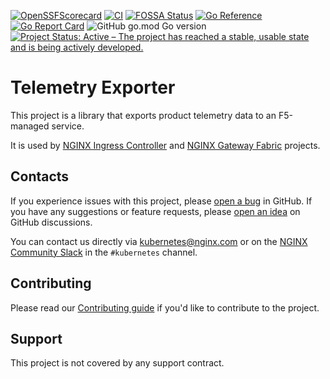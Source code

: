 <!-- markdownlint-disable-next-line first-line-h1 -->
[![OpenSSFScorecard](https://api.securityscorecards.dev/projects/github.com/nginxinc/telemetry-exporter/badge)](https://scorecard.dev/viewer/?uri=github.com/nginxinc/telemetry-exporter)
[![CI](https://github.com/nginxinc/telemetry-exporter/actions/workflows/ci.yml/badge.svg)](https://github.com/nginxinc/telemetry-exporter/actions/workflows/ci.yml)
[![FOSSA Status](https://app.fossa.com/api/projects/custom%2B5618%2Fgithub.com%2Fnginxinc%2Ftelemetry-exporter.svg?type=shield)](https://app.fossa.com/projects/custom%2B5618%2Fgithub.com%2Fnginxinc%2Ftelemetry-exporter?ref=badge_shield)
[![Go Reference](https://pkg.go.dev/badge/github.com/nginxinc/telemetry-exporter.svg)](https://pkg.go.dev/github.com/nginxinc/telemetry-exporter)
[![Go Report Card](https://goreportcard.com/badge/github.com/nginxinc/telemetry-exporter)](https://goreportcard.com/report/github.com/nginxinc/telemetry-exporter)
![GitHub go.mod Go version](https://img.shields.io/github/go-mod/go-version/nginxinc/telemetry-exporter?logo=go)
[![Project Status: Active – The project has reached a stable, usable state and is being actively developed.](https://www.repostatus.org/badges/latest/active.svg)](https://www.repostatus.org/#active)

# Telemetry Exporter

This project is a library that exports product telemetry data to an F5-managed service.

It is used by [NGINX Ingress Controller](https://github.com/nginxinc/kubernetes-ingress)
and [NGINX Gateway Fabric](https://github.com/nginxinc/nginx-gateway-fabric) projects.

## Contacts

If you experience issues with this project, please [open a bug][bug] in
GitHub. If you have any suggestions or feature requests, please [open an idea][idea] on GitHub discussions.

You can  contact us directly via kubernetes@nginx.com or on the [NGINX Community Slack][slack] in
the `#kubernetes` channel.

[bug]: https://github.com/nginxinc/telemetry-exporter/issues/new?assignees=&labels=&projects=&template=bug_report.md&title=
[idea]: https://github.com/nginxinc/telemetry-exporter/discussions/categories/ideas
[slack]: https://nginxcommunity.slack.com/channels/kubernetes

## Contributing

Please read our [Contributing guide](CONTRIBUTING.md) if you'd like to contribute to the project.

## Support

This project is not covered by any support contract.
